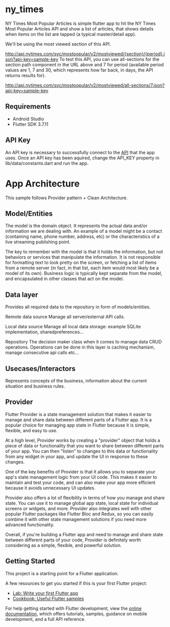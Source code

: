 # ny_times

NY Times Most Popular Articles is simple flutter app to hit the NY Times Most Popular Articles API and show a list of articles, that shows details when items on the list are tapped (a typical master/detail app).

We'll be using the most viewed section of this API.

http://api.nytimes.com/svc/mostpopular/v2/mostviewed/{section}/{period}.json?api-key=sample-key 
To test this API, you can use all-sections for the section path component in the URL above and 7 for period (available period values are 1, 7 and 30, which represents how far back, in days, the API returns results for).

http://api.nytimes.com/svc/mostpopular/v2/mostviewed/all-sections/7.json?api-key=sample-key

## Requirements
  * Android Studio
  * Flutter SDK 3.7.11
  
## API Key
An API key is necessary to successfully connect to the [API](https://developer.nytimes.com/signup) that the app uses. Once an API key has been aquired, change the API_KEY property in lib/data/constants.dart and run the app.

# App Architecture
This sample follows Provider pattern + Clean Architecture.

## Model/Entities
The model is the domain object. It represents the actual data and/or information we are dealing with. An example of a model might be a contact (containing name, phone number, address, etc) or the characteristics of a live streaming publishing point.

The key to remember with the model is that it holds the information, but not behaviors or services that manipulate the information. It is not responsible for formatting text to look pretty on the screen, or fetching a list of items from a remote server (in fact, in that list, each item would most likely be a model of its own). Business logic is typically kept separate from the model, and encapsulated in other classes that act on the model.

## Data layer
Provides all required data to the repository in form of models/entities.

Remote data source
Manage all server/external API calls.

Local data source
Manage all local data storage: example SQLite implementation, sharedpreferences...

Repository
The decision maker class when it comes to manage data CRUD operations. Operations can be done in this layer is caching mechanism, manage consecutive api calls etc...

## Usecases/Interactors
Represents concepts of the business, information about the current situation and business rules.

## Provider 
Flutter Provider is a state management solution that makes it easier to manage and share data between different parts of a Flutter app. It is a popular choice for managing app state in Flutter because it is simple, flexible, and easy to use.

At a high level, Provider works by creating a "provider" object that holds a piece of data or functionality that you want to share between different parts of your app. You can then "listen" to changes to this data or functionality from any widget in your app, and update the UI in response to these changes.

One of the key benefits of Provider is that it allows you to separate your app's state management logic from your UI code. This makes it easier to maintain and test your code, and can also make your app more efficient because it avoids unnecessary UI updates.

Provider also offers a lot of flexibility in terms of how you manage and share state. You can use it to manage global app state, local state for individual screens or widgets, and more. Provider also integrates well with other popular Flutter packages like Flutter Bloc and Redux, so you can easily combine it with other state management solutions if you need more advanced functionality.

Overall, if you're building a Flutter app and need to manage and share state between different parts of your code, Provider is definitely worth considering as a simple, flexible, and powerful solution.


## Getting Started

This project is a starting point for a Flutter application.

A few resources to get you started if this is your first Flutter project:

- [Lab: Write your first Flutter app](https://docs.flutter.dev/get-started/codelab)
- [Cookbook: Useful Flutter samples](https://docs.flutter.dev/cookbook)

For help getting started with Flutter development, view the
[online documentation](https://docs.flutter.dev/), which offers tutorials,
samples, guidance on mobile development, and a full API reference.
